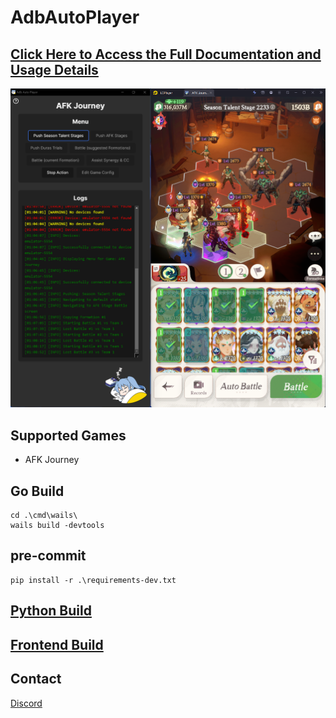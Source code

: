 # AdbAutoPlayer

## [Click Here to Access the Full Documentation and Usage Details](https://yulesxoxo.github.io/AdbAutoPlayer/)
![gui.png](docs/src/images/app/app.png)

## Supported Games
- AFK Journey

## Go Build
```shell
cd .\cmd\wails\
wails build -devtools
```

## pre-commit
```shell
pip install -r .\requirements-dev.txt
```

## [Python Build](python/README.md)

## [Frontend Build](frontend/README.md)

## Contact
[Discord](https://discord.com/users/518169167048998913)
